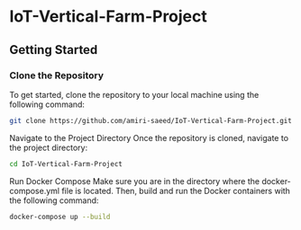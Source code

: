 # IoT-Vertical-Farm-Project

## Getting Started

### Clone the Repository

To get started, clone the repository to your local machine using the following command:

```bash
git clone https://github.com/amiri-saeed/IoT-Vertical-Farm-Project.git
```

Navigate to the Project Directory
Once the repository is cloned, navigate to the project directory:
```bash
cd IoT-Vertical-Farm-Project
```

Run Docker Compose
Make sure you are in the directory where the docker-compose.yml file is located. Then, build and run the Docker containers with the following command:
```bash
docker-compose up --build
```
